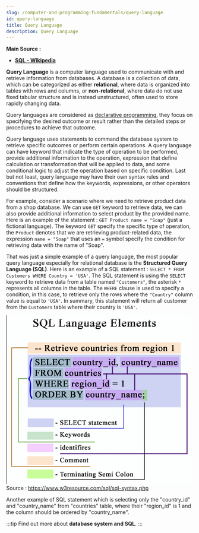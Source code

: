 ```yaml
---
slug: /computer-and-programming-fundamentals/query-language
id: query-language
title: Query Language
description: Query Language
---
```


**Main Source :**

- **[SQL - Wikipedia](https://en.wikipedia.org/wiki/SQL)**

**Query Language** is a computer language used to communicate with and retrieve information from databases. A database is a collection of data, which can be categorized as either **relational**, where data is organized into tables with rows and columns, or **non-relational**, where data do not use fixed tabular structure and is instead unstructured, often used to store rapidly changing data.

Query languages are considered as [declarative programming](/computer-and-programming-fundamentals/declarative-functional-programming#declarative), they focus on specifying the desired outcome or result rather than the detailed steps or procedures to achieve that outcome.

Query language uses statements to command the database system to retrieve specific outcomes or perform certain operations. A query language can have keyword that indicate the type of operation to be performed, provide additional information to the operation, expression that define calculation or transformation that will be applied to data, and some conditional logic to adjust the operation based on specific condition. Last but not least, query language may have their own syntax rules and conventions that define how the keywords, expressions, or other operators should be structured.

For example, consider a scenario where we need to retrieve product data from a shop database. We can use `GET` keyword to retrieve data, we can also provide additional information to select product by the provided name. Here is an example of the statement : `GET Product name = "Soap"` (just a fictional language). The keyword `GET` specify the specific type of operation, the `Product` denotes that we are retrieving product-related data, the expression `name = "Soap"` that uses an `=` symbol specify the condition for retrieving data with the name of "Soap".

That was just a simple example of a query language, the most popular query language especially for relational database is the **Structured Query Language (SQL)**. Here is an example of a SQL statement : `SELECT * FROM Customers WHERE Country = 'USA'`. The SQL statement is using the `SELECT` keyword to retrieve data from a table named `"Customers"`, the asterisk `*` represents all columns in the table. The `WHERE` clause is used to specify a condition, in this case, to retrieve only the rows where the `"Country"` column value is equal to `'USA'`. In summary, this statement will return all customer from the `Customers` table where their country is `'USA'`.

![Example of SQL statement](./sql-example.png)  
Source : https://www.w3resource.com/sql/sql-syntax.php

Another example of SQL statement which is selecting only the "country_id" and "country_name" from "countries" table, where their "region_id" is 1 and the column should be ordered by "country_name".

:::tip
Find out more about **database system and SQL**.
:::
